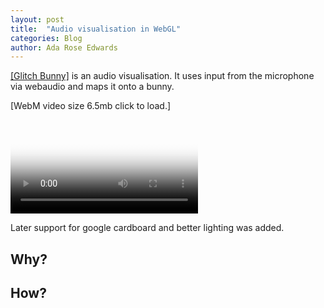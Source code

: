 ```yaml
---
layout: post
title:  "Audio visualisation in WebGL"
categories: Blog
author: Ada Rose Edwards
---
```


[[Glitch Bunny]](https://1am.club/~ada/cardboard/) is an audio visualisation. It uses input from the microphone via webaudio and maps it onto a bunny.

<p>[WebM video size 6.5mb click to load.]</p>
<video class="gallery-item" data-src="/post_resources/BunnyBunny.webm" poster="/post_resources/BunnyBunnyPreview.jpeg" preload="none" autoplay="false" loop="true" controls="controls">
	Sorry it appears video is not supported in your browser.
</video>

Later support for google cardboard and better lighting was added.

## Why?

## How?